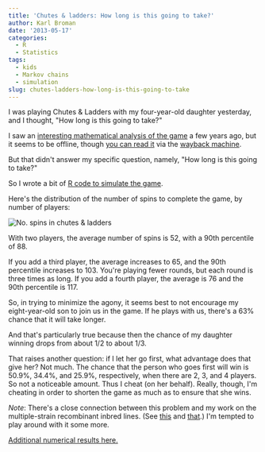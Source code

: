 ```yaml
---
title: 'Chutes & ladders: How long is this going to take?'
author: Karl Broman
date: '2013-05-17'
categories:
  - R
  - Statistics
tags:
  - kids
  - Markov chains
  - simulation
slug: chutes-ladders-how-long-is-this-going-to-take
---
```


I was playing Chutes & Ladders with my four-year-old daughter yesterday, and I thought, "How long is this going to take?"

I saw an [interesting mathematical analysis of the game](http://datagenetics.com/blog/november12011/) a few years ago, but it seems to be offline, though [you can read it](http://web.archive.org/web/20120819014527/http://www.datagenetics.com/blog/november12011/) via the [wayback machine](http://web.archive.org/).

But that didn't answer my specific question, namely, "How long is this going to take?"

So I wrote a bit of [R code to simulate the game](https://gist.github.com/kbroman/5600209).

Here's the distribution of the number of spins to complete the game, by number of players:

![No. spins in chutes & ladders](http://kbroman.files.wordpress.com/2013/05/chutes_and_ladders_spins1.png)

With two players, the average number of spins is 52, with a 90th percentile of 88.

If you add a third player, the average increases to 65, and the 90th percentile increases to 103.  You're playing fewer rounds, but each round is three times as long. If you add a fourth player, the average is 76 and the 90th percentile is 117.

So, in trying to minimize the agony, it seems best to not encourage my eight-year-old son to join us in the game.  If he plays with us, there's a 63% chance that it will take longer.

And that's particularly true because then the chance of my daughter winning drops from about 1/2 to about 1/3.

That raises another question: if I let her go first, what advantage does that give her?  Not much.  The chance that the person who goes first will win is 50.9%, 34.4%, and 25.9%, respectively, when there are 2, 3, and 4 players.  So not a noticeable amount.  Thus I cheat (on her behalf). Really, though, I'm cheating in order to shorten the game as much as to ensure that she wins.

_Note_: There's a close connection between this problem and my work on the multiple-strain recombinant inbred lines. (See [this](http://www.ncbi.nlm.nih.gov/pubmed/15545647) and [that](http://www.ncbi.nlm.nih.gov/pubmed/22345609).)  I'm tempted to play around with it some more.

[Additional numerical results here.](http://kbroman.org/blog/2013/05/20/more-on-chutes-ladders/)

